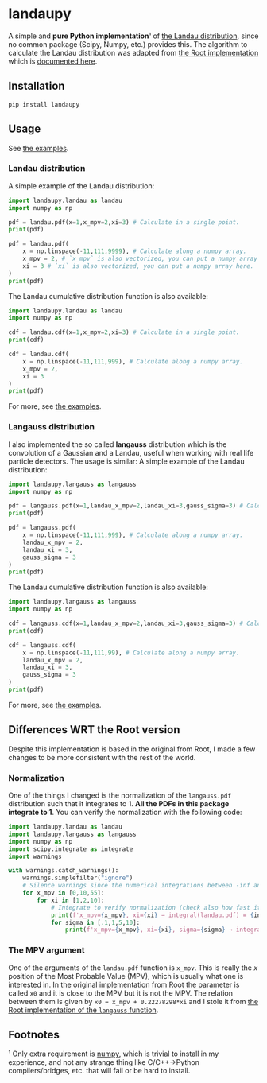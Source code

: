# landaupy

A simple and **pure Python implementation**¹ of [the Landau distribution](https://en.wikipedia.org/wiki/Landau_distribution), since no common package (Scipy, Numpy, etc.) provides this. The algorithm to calculate the Landau distribution was adapted from [the Root implementation](https://root.cern.ch/doc/master/PdfFuncMathCore_8cxx_source.html) which is [documented here](https://root.cern.ch/doc/master/group__PdfFunc.html#ga53d01e04de833eda26560c40eb207cab).

## Installation

```
pip install landaupy
```

## Usage

See [the examples](examples).

### Landau distribution

A simple example of the Landau distribution:
```python
import landaupy.landau as landau
import numpy as np

pdf = landau.pdf(x=1,x_mpv=2,xi=3) # Calculate in a single point.
print(pdf)

pdf = landau.pdf(
	x = np.linspace(-11,111,9999), # Calculate along a numpy array.
	x_mpv = 2, # `x_mpv` is also vectorized, you can put a numpy array here.
	xi = 3 # `xi` is also vectorized, you can put a numpy array here.
)
print(pdf)
```
The Landau cumulative distribution function is also available:
```python
import landaupy.landau as landau
import numpy as np

cdf = landau.cdf(x=1,x_mpv=2,xi=3) # Calculate in a single point.
print(cdf)

cdf = landau.cdf(
	x = np.linspace(-11,111,999), # Calculate along a numpy array.
	x_mpv = 2,
	xi = 3
)
print(pdf)
```
For more, see [the examples](examples).

### Langauss distribution

I also implemented the so called **langauss** distribution which is the convolution of a Gaussian and a Landau, useful when working with real life particle detectors. The usage is similar:
A simple example of the Landau distribution:
```python
import landaupy.langauss as langauss
import numpy as np

pdf = langauss.pdf(x=1,landau_x_mpv=2,landau_xi=3,gauss_sigma=3) # Calculate in a single point.
print(pdf)

pdf = langauss.pdf(
	x = np.linspace(-11,111,999), # Calculate along a numpy array.
	landau_x_mpv = 2,
	landau_xi = 3,
	gauss_sigma = 3
)
print(pdf)
```
The Landau cumulative distribution function is also available:
```python
import landaupy.langauss as langauss
import numpy as np

cdf = langauss.cdf(x=1,landau_x_mpv=2,landau_xi=3,gauss_sigma=3) # Calculate in a single point.
print(cdf)

cdf = langauss.cdf(
	x = np.linspace(-11,111,99), # Calculate along a numpy array.
	landau_x_mpv = 2,
	landau_xi = 3,
	gauss_sigma = 3
)
print(pdf)
```
For more, see [the examples](examples).

## Differences WRT the Root version

Despite this implementation is based in the original from Root, I made a few changes to be more consistent with the rest of the world.

### Normalization

One of the things I changed is the normalization of the `langauss.pdf` distribution such that it integrates to 1. **All the PDFs in this package integrate to 1**. You can verify the normalization with the following code:
```python
import landaupy.landau as landau
import landaupy.langauss as langauss
import numpy as np
import scipy.integrate as integrate
import warnings

with warnings.catch_warnings():
	warnings.simplefilter("ignore")
	# Silence warnings since the numerical integrations between -inf and +inf are prompt to show some warnings.
	for x_mpv in [0,10,55]:
		for xi in [1,2,10]:
			# Integrate to verify normalization (check also how fast it does the calculation):
			print(f'x_mpv={x_mpv}, xi={xi} → integral(landau.pdf) = {integrate.quad(lambda x: landau.pdf(x, x_mpv=x_mpv, xi=xi), -float("inf"), float("inf"))[0]}')
			for sigma in [.1,1,5,10]:
				print(f'x_mpv={x_mpv}, xi={xi}, sigma={sigma} → integral(langauss.pdf) = {integrate.quad(lambda x: langauss.pdf(x, landau_x_mpv=x_mpv, landau_xi=xi, gauss_sigma=sigma), -float("inf"), float("inf"))[0]}')
```

### The MPV argument

One of the arguments of the `landau.pdf` function is `x_mpv`. This is really the *x* position of the Most Probable Value (MPV), which is usually what one is interested in. In the original implementation from Root the parameter is called `x0` and it is close to the MPV but it is not the MPV. The relation between them is given by `x0 = x_mpv + 0.22278298*xi` and I stole it from [the Root implementation of the `langauss` function](https://root.cern.ch/doc/master/langaus_8C.html).

## Footnotes

¹ Only extra requirement is [numpy](https://numpy.org/), which is trivial to install in my experience, and not any strange thing like C/C++→Python compilers/bridges, etc. that will fail or be hard to install.
